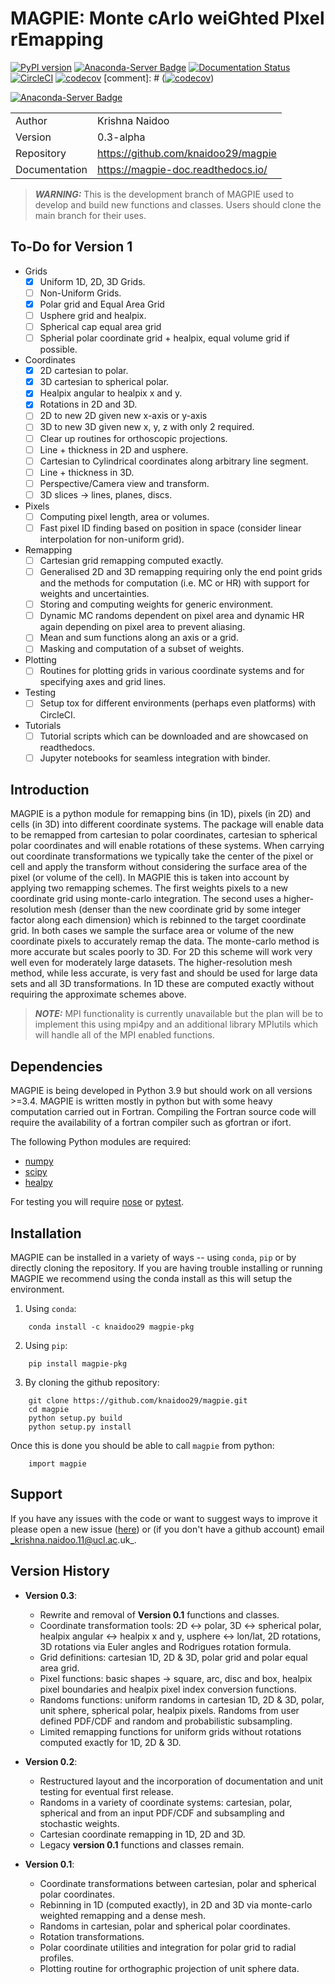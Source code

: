 # MAGPIE: Monte cArlo weiGhted PIxel rEmapping

[![PyPI version](https://badge.fury.io/py/magpie-pkg.svg)](https://badge.fury.io/py/magpie-pkg)
[![Anaconda-Server Badge](https://anaconda.org/knaidoo29/magpie-pkg/badges/version.svg)](https://anaconda.org/knaidoo29/magpie-pkg)
[![Documentation Status](https://readthedocs.org/projects/magpie-doc/badge/?version=latest)](https://magpie-doc.readthedocs.io/en/latest/?badge=latest)
[![CircleCI](https://circleci.com/gh/knaidoo29/magpie/tree/master.svg?style=svg)](https://circleci.com/gh/knaidoo29/magpie/tree/master)
[![codecov](https://codecov.io/gh/knaidoo29/magpie/branch/development/graph/badge.svg?token=P7H8FAJT43)](https://codecov.io/gh/knaidoo29/magpie)
[comment]: # ([![codecov](https://codecov.io/gh/knaidoo29/magpie/branch/master/graph/badge.svg?token=P7H8FAJT43)](https://codecov.io/gh/knaidoo29/magpie))

[![Anaconda-Server Badge](https://anaconda.org/knaidoo29/magpie-pkg/badges/license.svg)](https://anaconda.org/knaidoo29/magpie-pkg)

|               |                                       |
|---------------|---------------------------------------|
| Author        | Krishna Naidoo                        |          
| Version       | 0.3-alpha                             |
| Repository    | https://github.com/knaidoo29/magpie   |
| Documentation | https://magpie-doc.readthedocs.io/    |

> **_WARNING:_** This is the development branch of MAGPIE used to develop and build new functions and classes. Users should clone the main branch for their uses.

## To-Do for **Version 1**

* Grids
  - [x] Uniform 1D, 2D, 3D Grids.
  - [ ] Non-Uniform Grids.
  - [x] Polar grid and Equal Area Grid
  - [ ] Usphere grid and healpix.
  - [ ] Spherical cap equal area grid
  - [ ] Spherial polar coordinate grid + healpix, equal volume grid if possible.
* Coordinates
  - [x] 2D cartesian to polar.
  - [x] 3D cartesian to spherical polar.
  - [x] Healpix angular to healpix x and y.
  - [x] Rotations in 2D and 3D.
  - [ ] 2D to new 2D given new x-axis or y-axis
  - [ ] 3D to new 3D given new x, y, z with only 2 required.
  - [ ] Clear up routines for orthoscopic projections.
  - [ ] Line + thickness in 2D and usphere.
  - [ ] Cartesian to Cylindrical coordinates along arbitrary line segment.
  - [ ] Line + thickness in 3D.
  - [ ] Perspective/Camera view and transform.
  - [ ] 3D slices -> lines, planes, discs.
* Pixels
  - [ ] Computing pixel length, area or volumes.
  - [ ] Fast pixel ID finding based on position in space (consider linear interpolation for non-uniform grid).
* Remapping
  - [ ] Cartesian grid remapping computed exactly.
  - [ ] Generalised 2D and 3D remapping requiring only the end point grids and the methods for computation (i.e. MC or HR) with support for weights and uncertainties.
  - [ ] Storing and computing weights for generic environment.
  - [ ] Dynamic MC randoms dependent on pixel area and dynamic HR again depending on pixel area to prevent aliasing.
  - [ ] Mean and sum functions along an axis or a grid.
  - [ ] Masking and computation of a subset of weights.
* Plotting
  - [ ] Routines for plotting grids in various coordinate systems and for specifying axes and grid lines.
* Testing
  - [ ] Setup tox for different environments (perhaps even platforms) with CircleCI.
* Tutorials
  - [ ] Tutorial scripts which can be downloaded and are showcased on readthedocs.
  - [ ] Jupyter notebooks for seamless integration with binder.

## Introduction

MAGPIE is a python module for remapping bins (in 1D), pixels (in 2D) and cells (in 3D) into different coordinate systems. The package will enable data to be remapped from cartesian to polar coordinates, cartesian to spherical polar coordinates and will enable rotations of these systems. When carrying out coordinate transformations we typically take the center of the pixel or cell and apply the transform without considering the surface area of the pixel (or volume of the cell). In MAGPIE this is taken into account by applying two remapping schemes. The first weights pixels to a new coordinate grid using monte-carlo integration. The second uses a higher-resolution mesh (denser than the new coordinate grid by some integer factor along each dimension) which is rebinned to the target coordinate grid. In both cases we sample the surface area or volume of the new coordinate pixels to accurately remap the data. The monte-carlo method is more accurate but scales poorly to 3D. For 2D this scheme will work very well even for moderately large datasets. The higher-resolution mesh method, while less accurate, is very fast and should be used for large data sets and all 3D transformations. In 1D these are computed exactly without requiring the approximate schemes above.

> **_NOTE:_**  MPI functionality is currently unavailable but the plan will be to implement this using mpi4py and an additional library MPIutils which will handle all of the MPI enabled functions.

## Dependencies

MAGPIE is being developed in Python 3.9 but should work on all versions >=3.4. MAGPIE is written mostly in python but with some heavy computation carried out in Fortran. Compiling the Fortran source code will require the availability of a fortran compiler such as gfortran or ifort.

The following Python modules are required:

* [numpy](http://www.numpy.org/)
* [scipy](https://scipy.org/)
* [healpy](https://healpy.readthedocs.io/)

For testing you will require [nose](https://nose.readthedocs.io/en/latest/) or [pytest](http://pytest.org/en/latest/).


## Installation

MAGPIE can be installed in a variety of ways -- using `conda`, `pip` or by directly cloning the repository. If you are having trouble installing or running MAGPIE we recommend using the conda install as this will setup the environment.

1. Using `conda`:

  ```
      conda install -c knaidoo29 magpie-pkg
  ```

2. Using `pip`:

  ```
      pip install magpie-pkg
  ```

3. By cloning the github repository:

  ```
      git clone https://github.com/knaidoo29/magpie.git
      cd magpie
      python setup.py build
      python setup.py install
  ```

Once this is done you should be able to call `magpie` from python:

```
    import magpie
```

## Support

If you have any issues with the code or want to suggest ways to improve it please open a new issue ([here](https://github.com/knaidoo29/magpie/issues)) or (if you don't have a github account) email _krishna.naidoo.11@ucl.ac.uk_.

## Version History

* **Version 0.3**:
    * Rewrite and removal of **Version 0.1** functions and classes.
    * Coordinate transformation tools: 2D <-> polar, 3D <-> spherical polar, healpix angular <-> healpix x and y, usphere <-> lon/lat, 2D rotations, 3D rotations via Euler angles and Rodrigues rotation formula.
    * Grid definitions: cartesian 1D, 2D & 3D, polar grid and polar equal area grid.
    * Pixel functions: basic shapes -> square, arc, disc and box, healpix pixel boundaries and healpix pixel index conversion functions.
    * Randoms functions: uniform randoms in cartesian 1D, 2D & 3D, polar, unit sphere, spherical polar, healpix pixels. Randoms from user defined PDF/CDF and random and probabilistic subsampling.
    * Limited remapping functions for uniform grids without rotations computed exactly for 1D, 2D & 3D.

* **Version 0.2**:
    * Restructured layout and the incorporation of documentation and unit testing for eventual first release.
    * Randoms in a variety of coordinate systems: cartesian, polar, spherical and from an input PDF/CDF and subsampling and stochastic weights.
    * Cartesian coordinate remapping in 1D, 2D and 3D.
    * Legacy **version 0.1** functions and classes remain.

* **Version 0.1**:
    * Coordinate transformations between cartesian, polar and spherical polar coordinates.
    * Rebinning in 1D (computed exactly), in 2D and 3D via monte-carlo weighted remapping and a dense mesh.
    * Randoms in cartesian, polar and spherical polar coordinates.
    * Rotation transformations.
    * Polar coordinate utilities and integration for polar grid to radial profiles.
    * Plotting routine for orthographic projection of unit sphere data.
